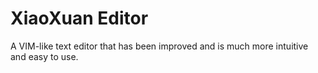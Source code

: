 # XiaoXuan Editor

A VIM-like text editor that has been improved and is much more intuitive and easy to use.
